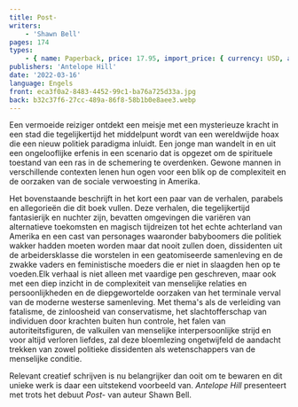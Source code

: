 ```yaml
---
title: Post-
writers:
    - 'Shawn Bell'
pages: 174
types:
    - { name: Paperback, price: 17.95, import_price: { currency: USD, amount: 15.91 }, isbn: 978-1-956887-10-5 }
publishers: 'Antelope Hill'
date: '2022-03-16'
language: Engels
front: eca3f0a2-8483-4452-99c1-ba76a725d33a.jpg
back: b32c37f6-27cc-489a-86f8-58b1b0e8aee3.webp
---
```


Een vermoeide reiziger ontdekt een meisje met een mysterieuze kracht in een stad die tegelijkertijd het middelpunt wordt van een wereldwijde hoax die een nieuw politiek paradigma inluidt. Een jonge man wandelt in en uit een ongelooflijke erfenis in een scenario dat is opgezet om de spirituele toestand van een ras in de schemering te overdenken. Gewone mannen in verschillende contexten lenen hun ogen voor een blik op de complexiteit en de oorzaken van de sociale verwoesting in Amerika.
 
Het bovenstaande beschrijft in het kort een paar van de verhalen, parabels en allegorieën die dit boek vullen. Deze verhalen, die tegelijkertijd fantasierijk en nuchter zijn, bevatten omgevingen die variëren van alternatieve toekomsten en magisch tijdreizen tot het echte achterland van Amerika en een cast van personages waaronder babyboomers die politiek wakker hadden moeten worden maar dat nooit zullen doen, dissidenten uit de arbeidersklasse die worstelen in een geatomiseerde samenleving en de zwakke vaders en feministische moeders die er niet in slaagden hen op te voeden.Elk verhaal is niet alleen met vaardige pen geschreven, maar ook met een diep inzicht in de complexiteit van menselijke relaties en persoonlijkheden en de diepgewortelde oorzaken van het terminale verval van de moderne westerse samenleving. Met thema's als de verleiding van fatalisme, de zinloosheid van conservatisme, het slachtofferschap van individuen door krachten buiten hun controle, het falen van autoriteitsfiguren, de valkuilen van menselijke interpersoonlijke strijd en voor altijd verloren liefdes, zal deze bloemlezing ongetwijfeld de aandacht trekken van zowel politieke dissidenten als wetenschappers van de menselijke conditie.
 
Relevant creatief schrijven is nu belangrijker dan ooit om te bewaren en dit unieke werk is daar een uitstekend voorbeeld van. *Antelope Hill* presenteert met trots het debuut *Post-* van auteur Shawn Bell.
